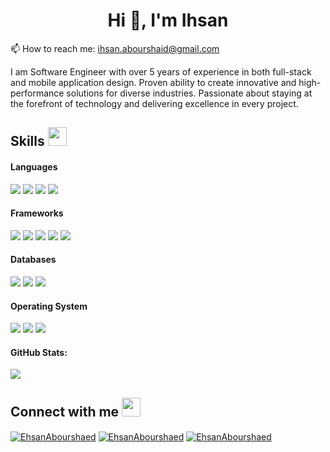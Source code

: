<h1 align="center">Hi 👋, I'm Ihsan</h1>

📫 How to reach me: ihsan.abourshaid@gmail.com

I am Software Engineer with over 5 years of experience in both full-stack and mobile application design. Proven
ability to create innovative and high-performance solutions for diverse industries. Passionate about staying at
the forefront of technology and delivering excellence in every project.


## Skills <img src="https://media.giphy.com/media/iY8CRBdQXODJSCERIr/giphy.gif" width="30px">&nbsp; 

<h4> Languages </h4>
<span> 
    <img src="https://img.shields.io/badge/JavaScript-F7DF1E?style=for-the-badge&logo=javascript&logoColor=black">
  <img src="https://img.shields.io/badge/Java-ED8B00?style=for-the-badge&logo=java&logoColor=white">
  <img src="https://img.shields.io/badge/C%2B%2B-00599C?style=for-the-badge&logo=c%2B%2B&logoColor=white">
  <img src="https://img.shields.io/badge/dart-%230175C2.svg?style=for-the-badge&logo=dart&logoColor=white">
</span>

<h4> Frameworks </h4>
<span>
  <img src="https://img.shields.io/badge/Express.js-000000?style=for-the-badge&logo=express&logoColor=white">
  <img src="https://img.shields.io/badge/Node.js-339933?style=for-the-badge&logo=nodedotjs&logoColor=white">
   <img src="https://img.shields.io/badge/Flutter-%2302569B.svg?style=for-the-badge&logo=Flutter&logoColor=white">
   <img src="https://img.shields.io/badge/nestjs-%23E0234E.svg?style=for-the-badge&logo=nestjs&logoColor=white">
   <img src="https://img.shields.io/badge/threejs-black?style=for-the-badge&logo=three.js&logoColor=white">

</span>

<h4> Databases </h4>
<span>
  <img src="https://img.shields.io/badge/MySQL-00000F?style=for-the-badge&logo=mysql&logoColor=white">
  <img src="https://img.shields.io/badge/SQLite-07405E?style=for-the-badge&logo=sqlite&logoColor=white">
  <img src="https://img.shields.io/badge/MongoDB-4EA94B?style=for-the-badge&logo=mongodb&logoColor=white">
</span>

<h4> Operating System </h4>
<span>
  <img src="https://img.shields.io/badge/mac%20os-000000?style=for-the-badge&logo=macos&logoColor=F0F0F0">
  <img src="https://img.shields.io/badge/Linux-FCC624?style=for-the-badge&logo=linux&logoColor=black">
  <img src="https://img.shields.io/badge/Windows-0078D6?style=for-the-badge&logo=windows&logoColor=white">
</span>

<h4> GitHub Stats: </h4>
   <a href=""> <img align="center" src="https://github-readme-stats-sigma-five.vercel.app/api/top-langs/?username=ehsankkk1&theme=react&line_height=40&hide=css"/> </a>
   
## Connect with me <img src="https://media.giphy.com/media/iY8CRBdQXODJSCERIr/giphy.gif" width="30px">
<a href="https://www.facebook.com/ihssan.abourshaed" target="blank"><img align="center" src="https://img.shields.io/badge/Facebook-1877F2?style=for-the-badge&logo=facebook&logoColor=white" alt="EhsanAbourshaed"  /></a>
<a href="https://www.linkedin.com/in/ehsan-abourshaid-29438622b/" target="blank"><img align="center" src="https://img.shields.io/badge/LinkedIn-0077B5?style=for-the-badge&logo=linkedin&logoColor=white" alt="EhsanAbourshaed" /></a>
<a href="https://www.instagram.com/ehsanabourshaid/" target="blank"><img align="center" src="https://img.shields.io/badge/Instagram-E4405F?style=for-the-badge&logo=instagram&logoColor=white" alt="EhsanAbourshaed" /></a>
   
<br>

